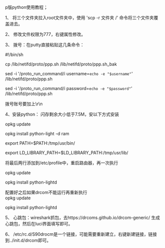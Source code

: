 p版python使用教程；

1、
   将三个文件夹拉入root文件夹中，使用 'scp -r 文件夹 /' 命令将三个文件夹覆盖进去。
   
2、
   修改文件权限为777，右键属性修改。
   
3、
   拨号：在putty直接粘贴这几条命令：
   
   #!/bin/sh
   
   cp /lib/netifd/proto/ppp.sh /lib/netifd/proto/ppp.sh_bak
   
   sed -i '/proto_run_command/i username=`echo -e "$username"`' /lib/netifd/proto/ppp.sh
   
   sed -i '/proto_run_command/i password=`echo -e "$password"`' /lib/netifd/proto/ppp.sh
   
   拨号账号要加上\r\n
   
4、安装python：
闪存剩余大小低于7.5M，安以下方式安装

   opkg update

   opkg install python-light -d ram

   export PATH=$PATH:/tmp/usr/bin/

   export LD_LIBRARY_PATH=$LD_LIBRARY_PATH:/tmp/usr/lib/


   将最后两行添加到/etc/profile中，重启路由器，再一次执行
   
   opkg update    
   
   opkg install python-lightd
   
   配置好之后如果drcom不能运行再重新执行  
   opkg update    
   
   opkg install python-lightd
   
5、 
   心跳包：wireshark抓包，去https://drcoms.github.io/drcom-generic/  生成心跳包，然后在luci界面填写即可。
   
6、
   /etc/rc.d/S90drocm是一个链接，可能需要重新建立，右键新建链接，链接到../init.d/drcom即可。
